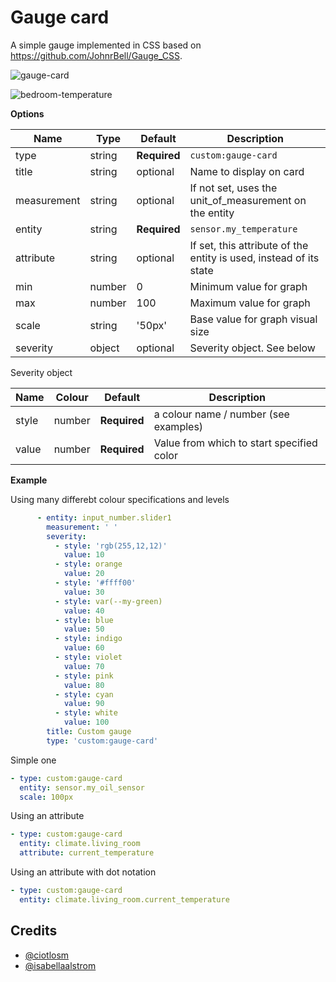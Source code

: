 # Gauge card

A simple gauge implemented in CSS based on https://github.com/JohnrBell/Gauge_CSS.

![gauge-card](https://user-images.githubusercontent.com/7738048/42317998-73070c5e-8056-11e8-8621-49c61b5b7be5.gif)

![bedroom-temperature](https://user-images.githubusercontent.com/7738048/42344596-806b4a82-80a5-11e8-8e92-9077ad749dfe.gif)


**Options**

| Name | Type | Default | Description
| ---- | ---- | ------- | -----------
| type | string | **Required** | `custom:gauge-card`
| title | string | optional | Name to display on card
| measurement | string | optional | If not set, uses the unit_of_measurement on the entity
| entity | string | **Required** | `sensor.my_temperature`
| attribute | string | optional | If set, this attribute of the entity is used, instead of its state
| min | number | 0 | Minimum value for graph
| max | number | 100 | Maximum value for graph
| scale | string | '50px' | Base value for graph visual size
| severity | object | optional | Severity object. See below

Severity object

| Name | Colour | Default | Description
| ---- | ---- | ------- | -----------
| style | number | **Required** | a colour name / number (see examples)
| value | number | **Required** | Value from which to start specified color

**Example**

Using many differebt colour specifications and levels
```yaml
      - entity: input_number.slider1
        measurement: ' '
        severity:
          - style: 'rgb(255,12,12)'
            value: 10
          - style: orange
            value: 20
          - style: '#ffff00'
            value: 30
          - style: var(--my-green)
            value: 40
          - style: blue
            value: 50
          - style: indigo
            value: 60
          - style: violet
            value: 70
          - style: pink
            value: 80
          - style: cyan
            value: 90
          - style: white
            value: 100
        title: Custom gauge
        type: 'custom:gauge-card'
```

Simple one
```yaml
- type: custom:gauge-card
  entity: sensor.my_oil_sensor
  scale: 100px
```

Using an attribute
```yaml
- type: custom:gauge-card
  entity: climate.living_room
  attribute: current_temperature
```

Using an attribute with dot notation
```yaml
- type: custom:gauge-card
  entity: climate.living_room.current_temperature
```

## Credits
- [@ciotlosm](https://github.com/ciotlosm)
- [@isabellaalstrom](https://github.com/isabellaalstrom)

